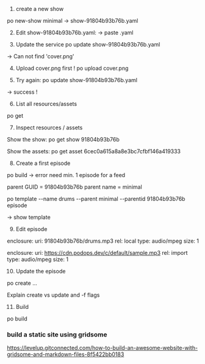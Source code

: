 
1) create a new show

po new-show minimal
-> show-91804b93b76b.yaml

2) Edit show-91804b93b76b.yaml:
-> paste .yaml

3) Update the service
po update show-91804b93b76b.yaml

-> Can not find 'cover.png'

4) Upload cover.png first !
po upload cover.png

5) Try again:
po update show-91804b93b76b.yaml

-> success !

6) List all resources/assets

po get

7) Inspect resources / assets

Show the show:
po get show 91804b93b76b

Show the assets:
po get asset 6cec0a615a8a8e3bc7cfbf146a419333

8) Create a first episode

po build
-> error need min. 1 episode for a feed

parent GUID = 91804b93b76b
parent name = minimal

po template --name drums --parent minimal --parentid 91804b93b76b episode

-> show template

9) Edit episode

enclosure:
    uri: 91804b93b76b/drums.mp3
    rel: local
    type: audio/mpeg
    size: 1

enclosure:
    uri: https://cdn.podops.dev/c/default/sample.mp3
    rel: import
    type: audio/mpeg
    size: 1

10) Update the episode

po create ...

Explain create vs update and -f flags

11) Build 

po build


### build a static site using gridsome

https://levelup.gitconnected.com/how-to-build-an-awesome-website-with-gridsome-and-markdown-files-8f5422bb0183

